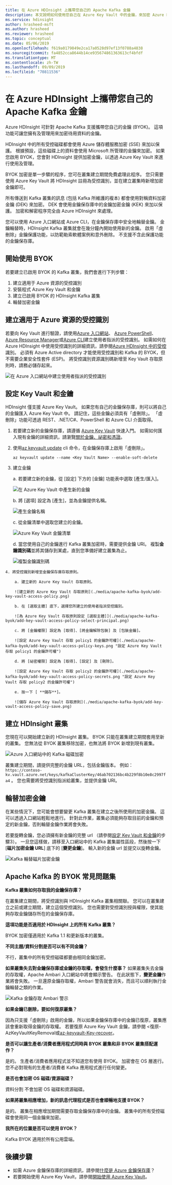 ```yaml
---
title: 在 Azure HDInsight 上攜帶您自己的 Apache Kafka 金鑰
description: 本文說明如何使用您自己在 Azure Key Vault 中的金鑰，來加密 Azure HDInsight 上的 Apache Kafka 中所儲存的資料。
ms.service: hdinsight
author: hrasheed-msft
ms.author: hrasheed
ms.reviewer: hrasheed
ms.topic: conceptual
ms.date: 05/06/2019
ms.openlocfilehash: f619a0179849e2ca17a0528d97ef13f0788a4838
ms.sourcegitcommit: fa4852cca8644b14ce935674861363613cf4bfdf
ms.translationtype: MT
ms.contentlocale: zh-TW
ms.lasthandoff: 09/09/2019
ms.locfileid: "70811536"
---
```

# <a name="bring-your-own-key-for-apache-kafka-on-azure-hdinsight"></a>在 Azure HDInsight 上攜帶您自己的 Apache Kafka 金鑰

Azure HDInsight 可針對 Apache Kafka 支援攜帶您自己的金鑰 (BYOK)。 這項功能可讓您擁有及管理用來加密待用資料的金鑰。

HDInsight 中的所有受控磁碟都會使用 Azure 儲存體服務加密 (SSE) 來加以保護。 根據預設，這些磁碟上的資料會使用 Microsoft 所管理的金鑰來加密。 如果您啟用 BYOK，您會對 HDInsight 提供加密金鑰，以透過 Azure Key Vault 來進行使用及管理。

BYOK 加密是單一步驟的程序，您可在叢集建立期間免費處理此程序。 您只需要使用 Azure Key Vault 將 HDInsight 註冊為受控識別，並在建立叢集時新增加密金鑰即可。

所有傳送到 Kafka 叢集的訊息 (包括 Kafka 所維護的複本) 都會使用對稱資料加密金鑰 (DEK) 來加密。 DEK 會使用金鑰保存庫中的金鑰加密金鑰 (KEK) 來加以保護。 加密和解密程序完全由 Azure HDInsight 來處理。 

您可以使用 Azure 入口網站或 Azure CLI，在金鑰保存庫中安全地輪替金鑰。 金鑰輪替時，HDInsight Kafka 叢集就會在幾分鐘內開始使用新的金鑰。 啟用「虛刪除」金鑰保護功能，以防範勒索軟體案例和意外刪除。 不支援不含此保護功能的金鑰保存庫。

## <a name="get-started-with-byok"></a>開始使用 BYOK
若要建立已啟用 BYOK 的 Kafka 叢集，我們會進行下列步驟：
1. 建立適用于 Azure 資源的受控識別
2. 安裝程式 Azure Key Vault 和金鑰
3. 建立已啟用 BYOK 的 HDInsight Kafka 叢集
4. 輪替加密金鑰

## <a name="create-managed-identities-for-azure-resources"></a>建立適用于 Azure 資源的受控識別

   若要向 Key Vault 進行驗證，請使用[Azure 入口網站](../../active-directory/managed-identities-azure-resources/how-to-manage-ua-identity-portal.md)、 [Azure PowerShell](../../active-directory/managed-identities-azure-resources/how-to-manage-ua-identity-powershell.md)、 [Azure Resource Manager](../../active-directory/managed-identities-azure-resources/how-to-manage-ua-identity-arm.md)或[Azure CLI](../../active-directory/managed-identities-azure-resources/how-to-manage-ua-identity-cli.md)建立使用者指派的受控識別。 如需如何在 Azure HDInsight 中使用受控識別的詳細資訊，請參閱[Azure HDInsight 中的受控](../hdinsight-managed-identities.md)識別。 必須有 Azure Active directory 才能使用受控識別和 Kafka 的 BYOK，但不需要企業安全性套件 (ESP)。 將受控識別資源識別碼新增至 Key Vault 存取原則時，請務必儲存起來。

   ![在 Azure 入口網站中建立使用者指派的受控識別](./media/apache-kafka-byok/user-managed-identity-portal.png)

## <a name="setup-the-key-vault-and-keys"></a>設定 Key Vault 和金鑰

   HDInsight 僅支援 Azure Key Vault。 如果您有自己的金鑰保存庫，則可以將自己的金鑰匯入 Azure Key Vault 中。 請記住，這些金鑰必須具有「虛刪除」。 「虛刪除」功能可透過 REST、.NET/C#、PowerShell 和 Azure CLI 介面取得。

   1. 若要建立新的金鑰保存庫，請遵循 [Azure Key Vault](../../key-vault/key-vault-overview.md) 快速入門。 如需如何匯入現有金鑰的詳細資訊，請瀏覽[關於金鑰、祕密和憑證](../../key-vault/about-keys-secrets-and-certificates.md)。

   2. 使用[az keyvault update](/cli/azure/keyvault?view=azure-cli-latest#az-keyvault-update) cli 命令，在金鑰保存庫上啟用「虛刪除」。
        ```Azure CLI
        az keyvault update --name <Key Vault Name> --enable-soft-delete
        ```

   3. 建立金鑰

        a. 若要建立新的金鑰，從 [設定] 下方的 [金鑰] 功能表中選取 [產生/匯入]。

        ![在 Azure Key Vault 中產生新的金鑰](./media/apache-kafka-byok/kafka-create-new-key.png "在 Azure Key Vault 中產生新的金鑰")

        b. 將 [選項] 設定為 [產生]，並為金鑰提供名稱。

        ![產生金鑰名稱](./media/apache-kafka-byok/kafka-create-a-key.png "產生金鑰名稱")

        c. 從金鑰清單中選取您建立的金鑰。

        ![Azure Key Vault 金鑰清單](./media/apache-kafka-byok/kafka-key-vault-key-list.png)

        d. 當您使用自己的金鑰進行 Kafka 叢集加密時，需要提供金鑰 URI。 複製**金鑰識別碼**並將其儲存到某處，直到您準備好建立叢集為止。

        ![複製金鑰識別碼](./media/apache-kafka-byok/kafka-get-key-identifier.png)
   
    4. 將受控識別新增至金鑰保存庫存取原則。

        a. 建立新的 Azure Key Vault 存取原則。

        ![建立新的 Azure Key Vault 存取原則](./media/apache-kafka-byok/add-key-vault-access-policy.png)

        b. 在 [選取主體] 底下，選擇您所建立的使用者指派受控識別。

        ![為 Azure Key Vault 存取原則設定 [選取主體]](./media/apache-kafka-byok/add-key-vault-access-policy-select-principal.png)

        c. 將 [金鑰權限] 設定為 [取得]、[將金鑰解除包裝] 及 [包裝金鑰]。

        ![設定 Azure Key Vault 存取 policy1 的金鑰許可權](./media/apache-kafka-byok/add-key-vault-access-policy-keys.png "設定 Azure Key Vault 存取 policy1 的金鑰許可權")

        d. 將 [祕密權限] 設定為 [取得]、[設定] 及 [刪除]。

        ![設定 Azure Key Vault 存取 policy2 的金鑰許可權](./media/apache-kafka-byok/add-key-vault-access-policy-secrets.png "設定 Azure Key Vault 存取 policy2 的金鑰許可權")

        e. 按一下 [ **儲存**]。 

        ![儲存 Azure Key Vault 存取原則](./media/apache-kafka-byok/add-key-vault-access-policy-save.png)

## <a name="create-hdinsight-cluster"></a>建立 HDInsight 叢集

   您現在可以開始建立新的 HDInsight 叢集。 BYOK 只能在叢集建立期間套用至新的叢集。 您無法從 BYOK 叢集移除加密，也無法將 BYOK 新增到現有叢集。

   ![Azure 入口網站中的 Kafka 磁碟加密](./media/apache-kafka-byok/apache-kafka-byok-portal.png)

   叢集建立期間，請提供完整的金鑰 URL，包括金鑰版本。 例如： `https://contoso-kv.vault.azure.net/keys/kafkaClusterKey/46ab702136bc4b229f8b10e8c2997fa4` 。 您也需要將受控識別指派給叢集，並提供金鑰 URI。

## <a name="rotating-the-encryption-key"></a>輪替加密金鑰
   在某些情況下，您可能會想要變更 Kafka 叢集在建立之後所使用的加密金鑰。 這可以透過入口網站輕鬆地進行。 針對此作業，叢集必須能夠存取目前的金鑰和預定的新金鑰，否則輪替金鑰作業將會失敗。

   若要旋轉金鑰，您必須擁有新金鑰的完整 url （請參閱[設定 Key Vault 和金鑰](#setup-the-key-vault-and-keys)的步驟3）。 一旦您這樣做，請移至入口網站中的 Kafka 叢集屬性區段，然後按一下 [**磁片加密金鑰 URL**] 底下的 [**變更金鑰**]。 輸入新的金鑰 url 並提交以旋轉金鑰。

   ![Kafka 輪替磁片加密金鑰](./media/apache-kafka-byok/kafka-change-key.png)

## <a name="faq-for-byok-to-apache-kafka"></a>Apache Kafka 的 BYOK 常見問題集

**Kafka 叢集如何存取我的金鑰保存庫？**

   在叢集建立期間，將受控識別與 HDInsight Kafka 叢集相關聯。 您可以在叢集建立之前或建立期間，建立這個受控識別。 您也需要對受控識別授與權限，使其能夠存取金鑰儲存所在的金鑰保存庫。

**這項功能是否適用於 HDInsight 上的所有 Kafka 叢集？**

   BYOK 加密僅適用於 Kafka 1.1 和更新版本的叢集。

**不同主題/資料分割是否可以有不同金鑰？**

   不行，叢集中的所有受控磁碟都要由相同金鑰加密。

**如果叢集失去對金鑰保存庫或金鑰的存取權，會發生什麼事？**
如果叢集失去金鑰的存取權，Apache Ambari 入口網站中將會顯示警告。 在此狀態下，**變更金鑰**作業將會失敗。 一旦還原金鑰存取權，Ambari 警告就會消失，而且可以順利執行金鑰輪替之類的作業。

   ![Kafka 金鑰存取 Ambari 警示](./media/apache-kafka-byok/kafka-byok-ambari-alert.png)

**如果金鑰已刪除，要如何復原叢集？**

   因為只支援「虛刪除」啟用的金鑰，所以如果金鑰保存庫中的金鑰已復原，叢集應該會重新取得金鑰的存取權。 若要復原 Azure Key Vault 金鑰，請參閱 <<c0>復原-AzKeyVaultKeyRemoval或[az-keyvault-Key-recover](/cli/azure/keyvault/key?view=azure-cli-latest#az-keyvault-key-recover)。

**是否可以讓生產者/消費者應用程式同時與 BYOK 叢集和非 BYOK 叢集搭配運作？**

   是的。 生產者/消費者應用程式並不知道您有使用 BYOK。 加密會在 OS 層進行。 您不必對現有的生產者/消費者 Kafka 應用程式進行任何變更。

**是否也會加密 OS 磁碟/資源磁碟？**

   資料分割 不會加密 OS 磁碟和資源磁碟。

**如果將叢集相應增加，新的訊息代理程式是否也會順暢地支援 BYOK？**

   是的。 叢集在相應增加期間需要存取金鑰保存庫中的金鑰。 叢集中的所有受控磁碟會使用同一個金鑰來加密。

**我所在的位置是否可以使用 BYOK？**

   Kafka BYOK 適用於所有公用雲端。

## <a name="next-steps"></a>後續步驟

* 如需 Azure 金鑰保存庫的詳細資訊，請參閱[什麼是 Azure 金鑰保存庫](../../key-vault/key-vault-whatis.md)？
* 若要開始使用 Azure Key Vault，請參閱[開始使用 Azure Key Vault](../../key-vault/key-vault-overview.md)。

